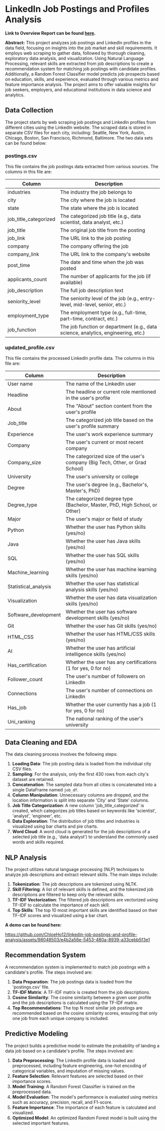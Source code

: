 # LinkedIn Job Postings and Profiles Analysis 

**Link to Overview Report can be found [here](https://datalore.jetbrains.com/report/static/0CL9x6jJe9P5sBouyy2SYq/zDL8zEkM5UpHNFbn54AW2H).**

**Abstract:** This project analyzes job postings and LinkedIn profiles in the data field, focusing on insights into the job market and skill requirements. It employs web scraping to gather data, followed by thorough cleaning, exploratory data analysis, and visualization. Using Natural Language Processing, relevant skills are extracted from job descriptions to create a recommendation system for matching job postings with candidate profiles. Additionally, a Random Forest Classifier model predicts job prospects based on education, skills, and experience, evaluated through various metrics and feature importance analysis. The project aims to offer valuable insights for job seekers, employers, and educational institutions in data science and analytics. 

## Data Collection

The project starts by web scraping job postings and LinkedIn profiles from different cities using the LinkedIn website. The scraped data is stored in separate CSV files for each city, including: Seattle, New York, Austin, Chicago, Boston, San Francisco, Richmond, Baltimore. The two data sets can be found below:

### postings.csv

This file contains the job postings data extracted from various sources. The columns in this file are:

| Column | Description |
| --- | --- |
| industries | The industry the job belongs to |
| city | The city where the job is located |
| state | The state where the job is located |
| job_title_categorized | The categorized job title (e.g., data scientist, data analyst, etc.) |
| job_title | The original job title from the posting |
| job_link | The URL link to the job posting |
| company | The company offering the job |
| company_link | The URL link to the company's website |
| post_time | The date and time when the job was posted |
| applicants_count | The number of applicants for the job (if available) |
| job_description | The full job description text |
| seniority_level | The seniority level of the job (e.g., entry-level, mid-level, senior, etc.) |
| employment_type | The employment type (e.g., full-time, part-time, contract, etc.) |
| job_function | The job function or department (e.g., data science, analytics, engineering, etc.) |

### updated_profile.csv

This file contains the processed LinkedIn profile data. The columns in this file are:

| Column | Description |
| --- | --- |
| User name | The name of the LinkedIn user |
| Headline | The headline or current role mentioned in the user's profile |
| About | The "About" section content from the user's profile |
| Job_title | The categorized job title based on the user's profile summary |
| Experience | The user's work experience summary |
| Company | The user's current or most recent company |
| Company_size | The categorized size of the user's company (Big Tech, Other, or Grad School) |
| University | The user's university or college |
| Degree | The user's degree (e.g., Bachelor's, Master's, PhD) |
| Degree_type | The categorized degree type (Bachelor, Master, PhD, High School, or Other) |
| Major | The user's major or field of study |
| Python | Whether the user has Python skills (yes/no) |
| Java | Whether the user has Java skills (yes/no) |
| SQL | Whether the user has SQL skills (yes/no) |
| Machine_learning | Whether the user has machine learning skills (yes/no) |
| Statistical_analysis | Whether the user has statistical analysis skills (yes/no) |
| Visualization | Whether the user has data visualization skills (yes/no) |
| Software_development | Whether the user has software development skills (yes/no) |
| Git | Whether the user has Git skills (yes/no) |
| HTML_CSS | Whether the user has HTML/CSS skills (yes/no) |
| AI | Whether the user has artificial intelligence skills (yes/no) |
| Has_certification | Whether the user has any certifications (1 for yes, 0 for no) |
| Follower_count | The user's number of followers on LinkedIn |
| Connections | The user's number of connections on LinkedIn |
| Has_job | Whether the user currently has a job (1 for yes, 0 for no) |
| Uni_ranking | The national ranking of the user's university |

## Data Cleaning and EDA

The data cleaning process involves the following steps:

1. **Loading Data**: The job posting data is loaded from the individual city CSV files.
2. **Sampling**: For the analysis, only the first 430 rows from each city's dataset are retained.
3. **Concatenation**: The sampled data from all cities is concatenated into a single DataFrame named `job_df`.
4. **Column Manipulation**: Unnecessary columns are dropped, and the location information is split into separate 'City' and 'State' columns.
5. **Job Title Categorization**: A new column 'job_title_categorized' is created, which categorizes job titles based on keywords like 'scientist', 'analyst', 'engineer', etc.
6. **Data Exploration**: The distribution of job titles and industries is visualized using bar charts and pie charts.
7. **Word Cloud**: A word cloud is generated for the job descriptions of a selected job title (e.g., 'data analyst') to understand the commonly used words and skills required.

## NLP Analysis

The project utilizes natural language processing (NLP) techniques to analyze job descriptions and extract relevant skills. The main steps include:

1. **Tokenization**: The job descriptions are tokenized using NLTK.
2. **Skill Filtering**: A list of relevant skills is defined, and the tokenized job descriptions are filtered to keep only the relevant skills.
3. **TF-IDF Vectorization**: The filtered job descriptions are vectorized using TF-IDF to calculate the importance of each skill.
4. **Top Skills**: The top 10 most important skills are identified based on their TF-IDF scores and visualized using a bar chart.

**A demo can be found here:**

https://github.com/ChloeHo12/linkedin-job-postings-and-profile-analysis/assets/98048503/e4b2a56e-5453-480a-8939-a33cebb5f3e1



## Recommendation System

A recommendation system is implemented to match job postings with a candidate's profile. The steps involved are:

1. **Data Preparation**: The job postings data is loaded from the 'postings.csv' file.
2. **TF-IDF Matrix**: A TF-IDF matrix is created from the job descriptions.
3. **Cosine Similarity**: The cosine similarity between a given user profile and the job descriptions is calculated using the TF-IDF matrix.
4. **Top Recommendations**: The top N most similar job postings are recommended based on the cosine similarity scores, ensuring that only one job from each unique company is included.

## Predictive Modeling

The project builds a predictive model to estimate the probability of landing a data job based on a candidate's profile. The steps involved are:

1. **Data Preprocessing**: The LinkedIn profile data is loaded and preprocessed, including feature engineering, one-hot encoding of categorical variables, and imputation of missing values.
2. **Feature Selection**: Relevant features are selected based on their importance scores.
3. **Model Training**: A Random Forest Classifier is trained on the preprocessed data.
4. **Model Evaluation**: The model's performance is evaluated using metrics such as accuracy, precision, recall, and F1-score.
5. **Feature Importance**: The importance of each feature is calculated and visualized.
6. **Optimized Model**: An optimized Random Forest model is built using the selected important features.


